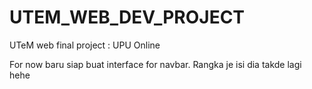 # UTEM_WEB_DEV_PROJECT
UTeM web final project : UPU Online


For now baru siap buat interface for navbar. Rangka je isi dia takde lagi hehe
